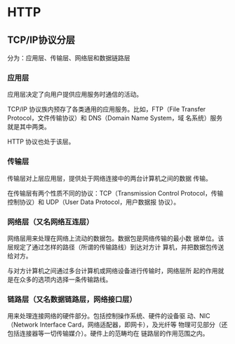 # HTTP

## TCP/IP协议分层
分为：应用层、传输层、网络层和数据链路层

### 应用层
应用层决定了向用户提供应用服务时通信的活动。

TCP/IP 协议族内预存了各类通用的应用服务。比如，FTP（File Transfer Protocol，文件传输协议）和 DNS（Domain Name System，域 名系统）服务就是其中两类。

HTTP 协议也处于该层。

### 传输层 
传输层对上层应用层，提供处于网络连接中的两台计算机之间的数据 传输。 

在传输层有两个性质不同的协议：TCP（Transmission Control Protocol，传输控制协议）和 UDP（User Data Protocol，用户数据报 协议）。

### 网络层（又名网络互连层）

网络层用来处理在网络上流动的数据包。数据包是网络传输的最小数 据单位。该层规定了通过怎样的路径（所谓的传输路线）到达对方计 算机，并把数据包传送给对方。 

与对方计算机之间通过多台计算机或网络设备进行传输时，网络层所 起的作用就是在众多的选项内选择一条传输路线。

### 链路层（又名数据链路层，网络接口层）

用来处理连接网络的硬件部分。包括控制操作系统、硬件的设备驱 动、NIC（Network Interface Card，网络适配器，即网卡），及光纤等 物理可见部分（还包括连接器等一切传输媒介）。硬件上的范畴均在 链路层的作用范围之内。